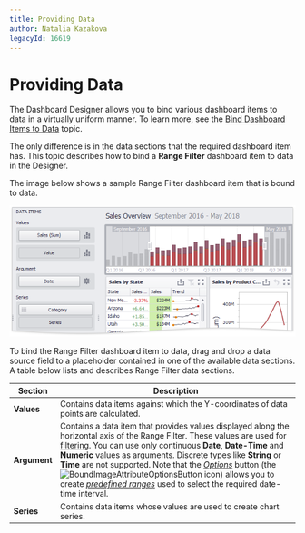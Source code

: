 ```yaml
---
title: Providing Data
author: Natalia Kazakova
legacyId: 16619
---
```

# Providing Data
The Dashboard Designer allows you to bind various dashboard items to data in a virtually uniform manner. To learn more, see the [Bind Dashboard Items to Data](../../bind-dashboard-items-to-data.md) topic.

The only difference is in the data sections that the required dashboard item has. This topic describes how to bind a **Range Filter** dashboard item to data in the Designer.

The image below shows a sample Range Filter dashboard item that is bound to data.

![RangeProvidingData_Main](../../../../images/img117712.png)

To bind the Range Filter dashboard item to data, drag and drop a data source field to a placeholder contained in one of the available data sections. A table below lists and describes Range Filter data sections.

| Section | Description |
|---|---|
| **Values** | Contains data items against which the Y-coordinates of data points are calculated. |
| **Argument** | Contains a data item that provides values displayed along the horizontal axis of the Range Filter. These values are used for [filtering](interactivity.md). You can use only continuous **Date**, **Date-Time** and **Numeric** values as arguments. Discrete types like **String** or **Time** are not supported. Note that the _[Options](../../ui-elements/data-items-pane.md)_ button (the ![BoundImageAttributeOptionsButton](../../../../images/img123296.png) icon) allows you to create _[predefined ranges](predefined-ranges.md)_ used to select the required date-time interval. |
| **Series** | Contains data items whose values are used to create chart series. |


